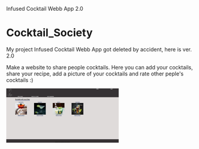 Infused Cocktail Webb App 2.0

# Cocktail_Society
My project Infused Cocktail Webb App got deleted by accident, here is ver. 2.0

Make a website to share people cocktails. Here you can add your cocktails, share your recipe, add a picture of your cocktails and rate other peple's cocktails :)

<img src="Cocktail_Society/static/images/homepage.png" width="300">
